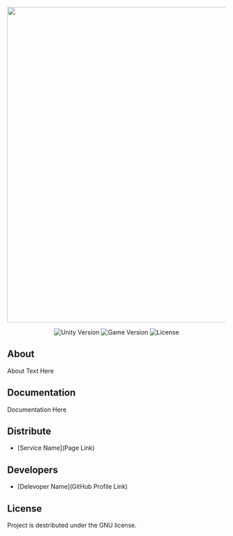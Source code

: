 <p align="center">
      <img src="[Project Logo Url](https://ibb.co/RjYyc0m)" width="726">
</p>

<p align="center">
   <img src="" alt="Unity Version">
   <img src="" alt="Game Version">
   <img src="" alt="License">
</p>

## About

About Text Here

## Documentation

Documentation Here

## Distribute

- [Service Name](Page Link)


## Developers

- [Delevoper Name](GitHub Profile Link)

## License
Project is destributed under the GNU license. 
